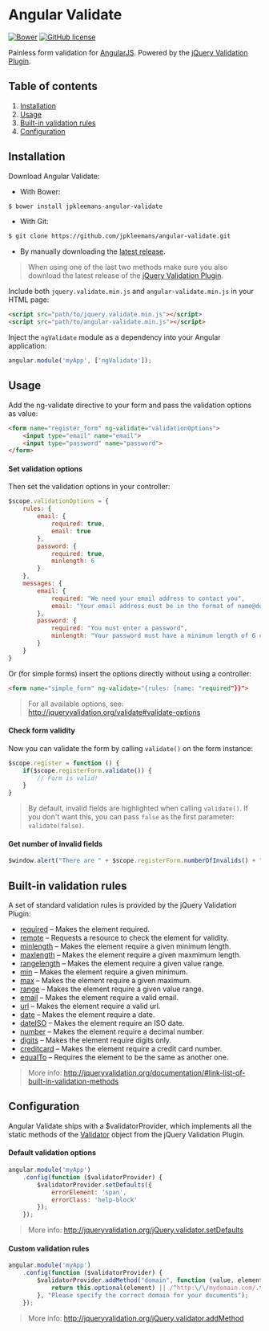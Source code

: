 # Angular Validate

[![Bower](https://img.shields.io/bower/v/jpkleemans-angular-validate.svg)](https://github.com/jpkleemans/angular-validate)
[![GitHub license](https://img.shields.io/github/license/jpkleemans/angular-validate.svg)](https://github.com/jpkleemans/angular-validate/blob/master/LICENSE.md)

Painless form validation for [AngularJS](https://github.com/angular/angular.js). Powered by the [jQuery Validation Plugin](https://github.com/jzaefferer/jquery-validation).

## Table of contents

1. [Installation](#installation)
2. [Usage](#usage)
3. [Built-in validation rules](#built-in-validation-rules)
4. [Configuration](#configuration)

## Installation

Download Angular Validate:

- With Bower:

```sh
$ bower install jpkleemans-angular-validate
```

- With Git:

```sh
$ git clone https://github.com/jpkleemans/angular-validate.git
```

- By manually downloading the [latest release](https://github.com/jpkleemans/angular-validate/releases/latest).

> When using one of the last two methods make sure you also download the latest release of the [jQuery Validation Plugin](https://github.com/jzaefferer/jquery-validation).

Include both `jquery.validate.min.js` and `angular-validate.min.js` in your HTML page:

```html
<script src="path/to/jquery.validate.min.js"></script>
<script src="path/to/angular-validate.min.js"></script>
```

Inject the `ngValidate` module as a dependency into your Angular application:

```js
angular.module('myApp', ['ngValidate']);
```

## Usage

Add the ng-validate directive to your form and pass the validation options as value:

```html
<form name="register_form" ng-validate="validationOptions">
	<input type="email" name="email">
	<input type="password" name="password">
</form>
```

#### Set validation options

Then set the validation options in your controller:

```js
$scope.validationOptions = {
	rules: {
		email: {
			required: true,
			email: true
		},
		password: {
			required: true,
			minlength: 6
		}
	},
	messages: {
		email: {
			required: "We need your email address to contact you",
			email: "Your email address must be in the format of name@domain.com"
		},
		password: {
			required: "You must enter a password",
			minlength: "Your password must have a minimum length of 6 characters"
		}
	}
}
```

Or (for simple forms) insert the options directly without using a controller:

```html
<form name="simple_form" ng-validate="{rules: {name: "required"}}">
```

> For all available options, see: http://jqueryvalidation.org/validate#validate-options

#### Check form validity

Now you can validate the form by calling `validate()` on the form instance:

```js
$scope.register = function () {
	if($scope.registerForm.validate()) {
		// Form is valid!
	}
}
```

> By default, invalid fields are highlighted when calling `validate()`. If you don't want this, you can pass `false` as the first parameter: `validate(false)`.

#### Get number of invalid fields

```js
$window.alert("There are " + $scope.registerForm.numberOfInvalids() + " invalid fields.");
```

## Built-in validation rules

A set of standard validation rules is provided by the jQuery Validation Plugin:

- [required](http://jqueryvalidation.org/required-method) – Makes the element required.
- [remote](http://jqueryvalidation.org/remote-method) – Requests a resource to check the element for validity.
- [minlength](http://jqueryvalidation.org/minlength-method) – Makes the element require a given minimum length.
- [maxlength](http://jqueryvalidation.org/maxlength-method) – Makes the element require a given maxmimum length.
- [rangelength](http://jqueryvalidation.org/rangelength-method) – Makes the element require a given value range.
- [min](http://jqueryvalidation.org/min-method) – Makes the element require a given minimum.
- [max](http://jqueryvalidation.org/max-method) – Makes the element require a given maximum.
- [range](http://jqueryvalidation.org/range-method) – Makes the element require a given value range.
- [email](http://jqueryvalidation.org/email-method) – Makes the element require a valid email.
- [url](http://jqueryvalidation.org/url-method) – Makes the element require a valid url.
- [date](http://jqueryvalidation.org/date-method) – Makes the element require a date.
- [dateISO](http://jqueryvalidation.org/dateISO-method) – Makes the element require an ISO date.
- [number](http://jqueryvalidation.org/number-method) – Makes the element require a decimal number.
- [digits](http://jqueryvalidation.org/digits-method) – Makes the element require digits only.
- [creditcard](http://jqueryvalidation.org/creditcard-method) – Makes the element require a credit card number.
- [equalTo](http://jqueryvalidation.org/equalTo-method) – Requires the element to be the same as another one.

> More info: http://jqueryvalidation.org/documentation/#link-list-of-built-in-validation-methods

## Configuration

Angular Validate ships with a $validatorProvider, which implements all the static methods of the [Validator](http://jqueryvalidation.org/documentation/#link-validator) object from the jQuery Validation Plugin.

#### Default validation options

```js
angular.module('myApp')
	.config(function ($validatorProvider) {
		$validatorProvider.setDefaults({
			errorElement: 'span',
			errorClass: 'help-block'
		});
	});
```

> More info: http://jqueryvalidation.org/jQuery.validator.setDefaults

#### Custom validation rules

```js
angular.module('myApp')
	.config(function ($validatorProvider) {
		$validatorProvider.addMethod("domain", function (value, element) {
			return this.optional(element) || /^http:\/\/mydomain.com/.test(value);
		}, "Please specify the correct domain for your documents");
	});
```

> More info: http://jqueryvalidation.org/jQuery.validator.addMethod
